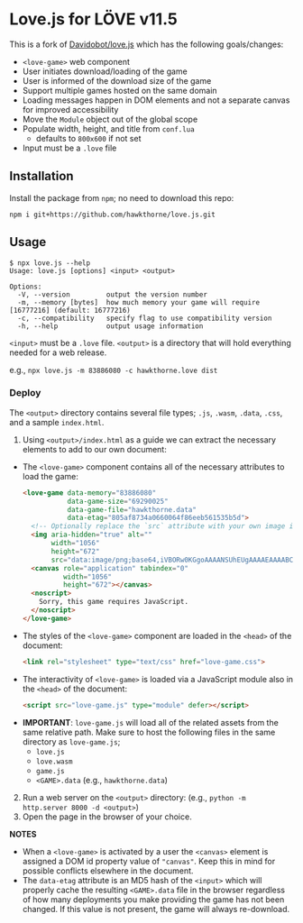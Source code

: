 # Love.js for LÖVE v11.5

This is a fork of [Davidobot/love.js](https://github.com/Davidobot/love.js) which has the following goals/changes:

- `<love-game>` web component
- User initiates download/loading of the game
- User is informed of the download size of the game
- Support multiple games hosted on the same domain
- Loading messages happen in DOM elements and not a separate canvas for improved accessibility
- Move the `Module` object out of the global scope
- Populate width, height, and title from `conf.lua`
  - defaults to `800x600` if not set
- Input must be a `.love` file


## Installation

Install the package from `npm`; no need to download this repo:

```
npm i git+https://github.com/hawkthorne/love.js.git
```

## Usage

```
$ npx love.js --help
Usage: love.js [options] <input> <output>

Options:
  -V, --version         output the version number
  -m, --memory [bytes]  how much memory your game will require [16777216] (default: 16777216)
  -c, --compatibility   specify flag to use compatibility version
  -h, --help            output usage information
```

`<input>` must be a `.love` file.
`<output>` is a directory that will hold everything needed for a web release.

e.g., `npx love.js -m 83886080 -c hawkthorne.love dist`

### Deploy

The `<output>` directory contains several file types; `.js`, `.wasm`, `.data`, `.css`, and a sample `index.html`.

1. Using `<output>/index.html` as a guide we can extract the necessary elements to add to our own document:
  - The `<love-game>` component contains all of the necessary attributes to load the game:
    ```html
    <love-game data-memory="83886080"
               data-game-size="69290025"
               data-game-file="hawkthorne.data"
               data-etag="805af8734a0660064f86eeb561535b5d">
      <!-- Optionally replace the `src` attribute with your own image instead of the black default -->
      <img aria-hidden="true" alt=""
           width="1056"
           height="672"
           src="data:image/png;base64,iVBORw0KGgoAAAANSUhEUgAAAAEAAAABCAIAAACQd1PeAAAADElEQVQImWNgYGAAAAAEAAGjChXjAAAAAElFTkSuQmCC">
      <canvas role="application" tabindex="0"
              width="1056"
              height="672"></canvas>
      <noscript>
        Sorry, this game requires JavaScript.
      </noscript>
    </love-game>
    ```
  - The styles of the `<love-game>` component are loaded in the `<head>` of the document:
    ```html
    <link rel="stylesheet" type="text/css" href="love-game.css">
    ```
  - The interactivity of `<love-game>` is loaded via a JavaScript module also in the `<head>` of the document:
    ```html
    <script src="love-game.js" type="module" defer></script>
    ```
  - **IMPORTANT**: `love-game.js` will load all of the related assets from the same relative path. Make sure to host the following files in the same directory as `love-game.js`;
    - `love.js`
    - `love.wasm`
    - `game.js`
    - `<GAME>.data` (e.g., `hawkthorne.data`)
2. Run a web server on the `<output>` directory: (e.g., `python -m http.server 8000 -d <output>`)
3. Open the page in the browser of your choice.

**NOTES**

- When a `<love-game>` is activated by a user the `<canvas>` element is assigned a DOM id property value of `"canvas"`. Keep this in mind for possible conflicts elsewhere in the document.
- The `data-etag` attribute is an MD5 hash of the `<input>` which will properly cache the resulting `<GAME>.data` file in the browser regardless of how many deployments you make providing the game has not been changed. If this value is not present, the game will always re-download.
